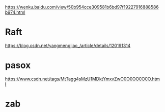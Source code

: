 https://wenku.baidu.com/view/50b954cce309581b6bd97f19227916888586b974.html

# Raft

https://blog.csdn.net/yangmengjiao_/article/details/120191314

# pasox

https://www.csdn.net/tags/MtTagg4sMzU1MDktYmxvZwO0O0OO0O0O.html

# zab

